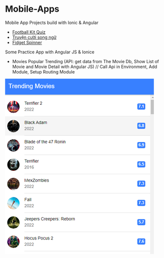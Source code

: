 # Mobile-Apps

Mobile App Projects build with Ionic & Angular

* [Football Kit Quiz](https://play.google.com/store/apps/details?id=com.mtstudio.footballkitsquiz)
* [Truyện cười song ngữ](https://play.google.com/store/apps/details?id=com.mtstudio.lightstar.truyencuoisongngu)
* [Fidget Spinner](https://play.google.com/store/apps/details?id=com.mtstudio.relaxgame.fidgethandspinnergalaxy)


Some Practice App with Angular JS & Ionice
* Movies Popular Trending
(API: get data from The Movie Db, Show List of Movie and Movie Detail with Angular JS) 
// Call Api in Environment, Add Module, Setup Routing Module


![MarineGEO circle logo](/trending-movies.png "MarineGEO logo")

